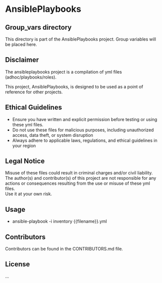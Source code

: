 # AnsiblePlaybooks

## Group_vars directory
This directory is part of the AnsiblePlaybooks project.
Group variables will be placed here.

## Disclaimer
The ansibleplaybooks project is a compilation of yml files (adhoc/playbooks/roles).

This project, AnsiblePlaybooks, is designed to be used as a point of reference for other projects.

## Ethical Guidelines
* Ensure you have written and explicit permission before testing or using these yml files.
* Do not use these files for malicious purposes, including unauthorized access, data theft, or system disruption
* Always adhere to applicable laws, regulations, and ethical guidelines in your region

## Legal Notice
Misuse of these files could result in criminal charges and/or civil liability.  
The author(s) and contributor(s) of this project are not responsible for any actions
or consequences resulting from the use or misuse of these yml files.  
Use it at your own risk.

## Usage
- ansible-playbook -i inventory {{filename}}.yml

## Contributors
Contributors can be found in the CONTRIBUTORS.md file.

## License
...